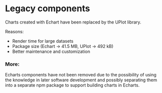 # Legacy components

Charts created with Echart have been replaced by the UPlot library.

Reasons:
- Render time for large datasets
- Package size (Echart -> 41.5 MB, UPlot -> 492 kB)
- Better maintenance and customization

### More:

Echarts components have not been removed due to the possibility of using the knowledge in later software development and possibly separating them into a separate npm package to support building charts in Echarts.

